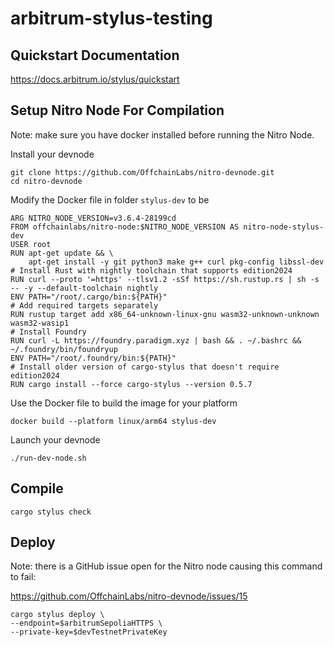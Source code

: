 # arbitrum-stylus-testing

## Quickstart Documentation

https://docs.arbitrum.io/stylus/quickstart

## Setup Nitro Node For Compilation

Note: make sure you have docker installed before running the Nitro Node.

Install your devnode
```shell
git clone https://github.com/OffchainLabs/nitro-devnode.git
cd nitro-devnode
```
Modify the Docker file in folder `stylus-dev` to be
```
ARG NITRO_NODE_VERSION=v3.6.4-28199cd
FROM offchainlabs/nitro-node:$NITRO_NODE_VERSION AS nitro-node-stylus-dev
USER root
RUN apt-get update && \
    apt-get install -y git python3 make g++ curl pkg-config libssl-dev
# Install Rust with nightly toolchain that supports edition2024
RUN curl --proto '=https' --tlsv1.2 -sSf https://sh.rustup.rs | sh -s -- -y --default-toolchain nightly
ENV PATH="/root/.cargo/bin:${PATH}"
# Add required targets separately
RUN rustup target add x86_64-unknown-linux-gnu wasm32-unknown-unknown wasm32-wasip1
# Install Foundry
RUN curl -L https://foundry.paradigm.xyz | bash && . ~/.bashrc && ~/.foundry/bin/foundryup
ENV PATH="/root/.foundry/bin:${PATH}"
# Install older version of cargo-stylus that doesn't require edition2024
RUN cargo install --force cargo-stylus --version 0.5.7
```
Use the Docker file to build the image for your platform
```shell
docker build --platform linux/arm64 stylus-dev
```
Launch your devnode
```shell
./run-dev-node.sh
```

## Compile

```shell
cargo stylus check
```

## Deploy

Note: there is a GitHub issue open for the Nitro node causing this command to fail:

https://github.com/OffchainLabs/nitro-devnode/issues/15

```shell
cargo stylus deploy \
--endpoint=$arbitrumSepoliaHTTPS \
--private-key=$devTestnetPrivateKey
``` 